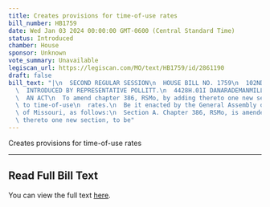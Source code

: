 ```yaml
---
title: Creates provisions for time-of-use rates
bill_number: HB1759
date: Wed Jan 03 2024 00:00:00 GMT-0600 (Central Standard Time)
status: Introduced
chamber: House
sponsor: Unknown
vote_summary: Unavailable
legiscan_url: https://legiscan.com/MO/text/HB1759/id/2861190
draft: false
bill_text: "|\n  SECOND REGULAR SESSION\n  HOUSE BILL NO. 1759\n  102ND GENERAL ASSEMBLY\n\
  \  INTRODUCED BY REPRESENTATIVE POLLITT.\n  4428H.01I DANARADEMANMILLER,ChiefClerk\n\
  \  AN ACT\n  To amend chapter 386, RSMo, by adding thereto one new section relating\
  \ to time-of-use\n  rates.\n  Be it enacted by the General Assembly of the state\
  \ of Missouri, as follows:\n  Section A. Chapter 386, RSMo, is amended by adding\
  \ thereto one new section, to be"
---
```

Creates provisions for time-of-use rates

---

## Read Full Bill Text

You can view the full text [here](https://legiscan.com/MO/text/HB1759/id/2861190).
